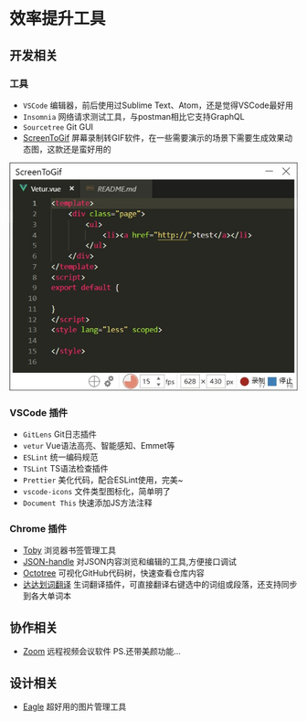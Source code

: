# 效率提升工具

## 开发相关

### 工具
- `VSCode` 编辑器，前后使用过Sublime Text、Atom，还是觉得VSCode最好用
- `Insomnia` 网络请求测试工具，与postman相比它支持GraphQL
- `Sourcetree` Git GUI
- [ScreenToGif](https://www.screentogif.com/?l=zh_cn) 屏幕录制转GIF软件，在一些需要演示的场景下需要生成效果动态图，这款还是蛮好用的

![ScreenToGif](https://raw.githubusercontent.com/wendygaoyuan/tool/master/ScreenToGif.jpg)

### VSCode 插件
- `GitLens` Git日志插件
- `vetur` Vue语法高亮、智能感知、Emmet等
- `ESLint` 统一编码规范
- `TSLint` TS语法检查插件
- `Prettier` 美化代码，配合ESLint使用，完美~
- `vscode-icons` 文件类型图标化，简单明了
- `Document This` 快速添加JS方法注释

### Chrome 插件
- [Toby](https://chrome.google.com/webstore/detail/toby-for-chrome/hddnkoipeenegfoeaoibdmnaalmgkpip) 浏览器书签管理工具
- [JSON-handle](https://chrome.google.com/webstore/detail/json-handle/iahnhfdhidomcpggpaimmmahffihkfnj) 对JSON内容浏览和编辑的工具,方便接口调试
- [Octotree](https://chrome.google.com/webstore/detail/octotree/bkhaagjahfmjljalopjnoealnfndnagc) 可视化GitHub代码树，快速查看仓库内容
- [达达划词翻译](https://chrome.google.com/webstore/detail/达达划词翻译/cajhcjfcodjoalmhjekljnfkgjlkeajl) 生词翻译插件，可直接翻译右键选中的词组或段落，还支持同步到各大单词本

## 协作相关
- [Zoom](https://www.zoom.us/download) 远程视频会议软件 PS.还带美颜功能... 

## 设计相关
- [Eagle](https://cn.eagle.cool) 超好用的图片管理工具
